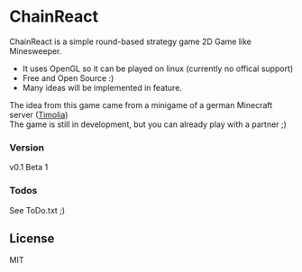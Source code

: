 # ChainReact

ChainReact is a simple round-based strategy game 2D Game like Minesweeper.

  - It uses OpenGL so it can be played on linux (currently no offical support)
  - Free and Open Source :)
  - Many ideas will be implemented in feature.

The idea from this game came from a minigame of a german Minecraft server ([Timolia](https://www.timolia.de/ "Timolia"))  
The game is still in development, but you can already play with a partner ;)

### Version
v0.1 Beta 1

### Todos
See ToDo.txt ;)

License
----

MIT
